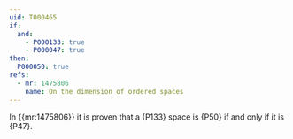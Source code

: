```yaml
---
uid: T000465
if:
  and:
    - P000133: true
    - P000047: true
then:
  P000050: true
refs:
  - mr: 1475806
    name: On the dimension of ordered spaces 
---
```


In {{mr:1475806}} it is proven that a {P133} space is {P50} if and only if it is {P47}.
